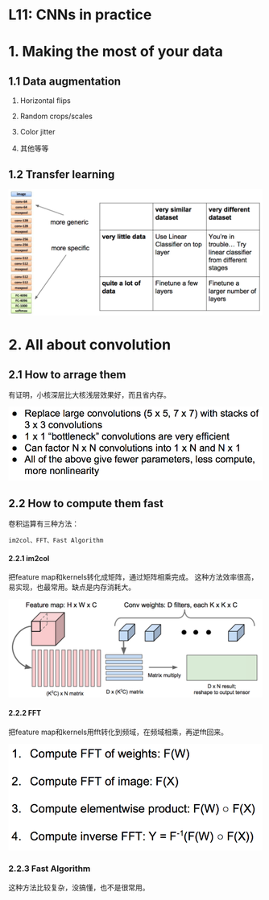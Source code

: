 # L11: CNNs in practice


# 1. Making the most of your data

## 1.1 Data augmentation

1. Horizontal flips

2. Random crops/scales

3. Color jitter

4. 其他等等

## 1.2 Transfer learning

![l11_transfer_learning.png](./Images/l11_transfer_learning.png)


# 2. All about convolution

## 2.1 How to arrage them

有证明，小核深层比大核浅层效果好，而且省内存。

![l11_stack_cnn.png](./Images/l11_stack_cnn.png)

## 2.2 How to compute them fast

卷积运算有三种方法：

    im2col、FFT、Fast Algorithm

#### 2.2.1 im2col

把feature map和kernels转化成矩阵，通过矩阵相乘完成。 这种方法效率很高，易实现，也最常用。缺点是内存消耗大。

![l11_im2col.png](./Images/l11_im2col.png)

#### 2.2.2 FFT

把feature map和kernels用fft转化到频域，在频域相乘，再逆fft回来。

![l11_fft.png](./Images/l11_fft.png)


### 2.2.3 Fast Algorithm

这种方法比较复杂，没搞懂，也不是很常用。


